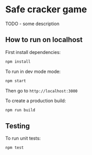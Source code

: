 # Safe cracker game

TODO - some description

## How to run on localhost

First install dependencies:

```sh
npm install
```

To run in dev mode mode:

```sh
npm start
```

Then go to `http://localhost:3000`

To create a production build:

```sh
npm run build
```

## Testing

To run unit tests:

```sh
npm test
```

